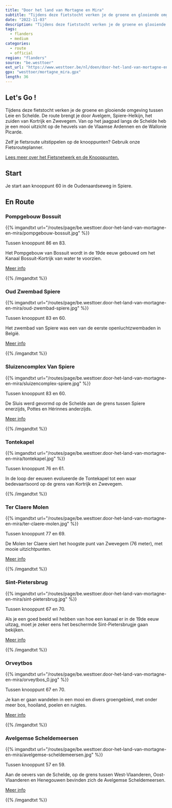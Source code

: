 ```yaml
---
title: "Door het land van Mortagne en Mira"
subtitle: "Tijdens deze fietstocht verken je de groene en glooiende omgeving tussen Leie en Schelde"
date: "2022-11-03"
description: "Tijdens deze fietstocht verken je de groene en glooiende omgeving tussen Leie en Schelde" 
tags:
  - flanders
  - medium
categories: 
  - route
  - official
region: "flanders"
source: "be.westtoer"
ext_url: "https://www.westtoer.be/nl/doen/door-het-land-van-mortagne-en-mira"
gpx: "westtoer/mortagne_mira.gpx"
length: 36
---
```


## Let's Go !

Tijdens deze fietstocht verken je de groene en glooiende omgeving tussen Leie en Schelde. De route brengt je door Avelgem, Spiere-Helkijn, het zuiden van Kortrijk en Zwevegem. Van op het jaagpad langs de Schelde heb je een mooi uitzicht op de heuvels van de Vlaamse Ardennen en de Wallonie Picarde.

Zelf je fietsroute uitstippelen op de knooppunten? Gebruik onze Fietsrouteplanner.

[Lees meer over het Fietsnetwerk en de Knooppunten.](https://www.westtoer.be/nl/inspiratie/fietsnetwerk)

## Start 

Je start aan knooppunt 60 in de Oudenaardseweg in Spiere. 

## En Route

### Pompgebouw Bossuit

{{% imgandtxt url="/routes/page/be.westtoer.door-het-land-van-mortagne-en-mira/pompgebouw-bossuit.jpg" %}}

Tussen knooppunt 86 en 83.

Het Pompgebouw van Bossuit wordt in de 19de eeuw gebouwd om het Kanaal Bossuit-Kortrijk van water te voorzien.

[Meer info](https://www.westtoer.be/nl/doen/pompgebouw-bossuit)

{{% /imgandtxt %}}

### Oud Zwembad Spiere

{{% imgandtxt url="/routes/page/be.westtoer.door-het-land-van-mortagne-en-mira/oud-zwembad-spiere.jpg" %}}

Tussen knooppunt 83 en 60.

Het zwembad van Spiere was een van de eerste openluchtzwembaden in België.

[Meer info](https://www.westtoer.be/nl/doen/oud-zwembad-spiere-met-buitententoonstelling)

{{% /imgandtxt %}}

### Sluizencomplex Van Spiere

{{% imgandtxt url="/routes/page/be.westtoer.door-het-land-van-mortagne-en-mira/sluizencomplex-spiere.jpg" %}}

Tussen knooppunt 83 en 60.

De Sluis werd gevormd op de Schelde aan de grens tussen Spiere enerzijds, Pottes en Hérinnes anderzijds.

[Meer info](https://www.westtoer.be/nl/doen/sluizencomplex-van-spiere)

{{% /imgandtxt %}}

### Tontekapel

{{% imgandtxt url="/routes/page/be.westtoer.door-het-land-van-mortagne-en-mira/tontekapel.jpg" %}}

Tussen knooppunt 76 en 61.

In de loop der eeuwen evolueerde de Tontekapel tot een waar bedevaartsoord op de grens van Kortrijk en Zwevegem.

{{% /imgandtxt %}}

### Ter Claere Molen

{{% imgandtxt url="/routes/page/be.westtoer.door-het-land-van-mortagne-en-mira/ter-claere-molen.jpg" %}}

Tussen knooppunt 77 en 69.

De Molen ter Claere siert het hoogste punt van Zwevegem (76 meter), met mooie uitzichtpunten.

[Meer info](https://www.westtoer.be/nl/doen/ter-claere-molen)

{{% /imgandtxt %}}

### Sint-Pietersbrug

{{% imgandtxt url="/routes/page/be.westtoer.door-het-land-van-mortagne-en-mira/sint-pietersbrug.jpg" %}}

Tussen knooppunt 67 en 70.

Als je een goed beeld wil hebben van hoe een kanaal er in de 19de eeuw uitzag, moet je zeker eens het beschermde Sint-Pietersbrugje gaan bekijken.

[Meer info](https://www.westtoer.be/nl/doen/sint-pietersbrug)

{{% /imgandtxt %}}

### Orveytbos

{{% imgandtxt url="/routes/page/be.westtoer.door-het-land-van-mortagne-en-mira/orveytbos_0.jpg" %}}

Tussen knooppunt 67 en 70.

Je kan er gaan wandelen in een mooi en divers groengebied, met onder meer bos, hooiland, poelen en ruigtes.

[Meer info](https://www.westtoer.be/nl/doen/orveytbos)

{{% /imgandtxt %}}

### Avelgemse Scheldemeersen

{{% imgandtxt url="/routes/page/be.westtoer.door-het-land-van-mortagne-en-mira/avelgemse-scheldemeersen.jpg" %}}

Tussen knooppunt 57 en 59.

Aan de oevers van de Schelde, op de grens tussen West-Vlaanderen, Oost-Vlaanderen en Henegouwen bevinden zich de Avelgemse Scheldemeersen.

[Meer info](https://www.westtoer.be/nl/doen/avelgemse-scheldemeersen)

{{% /imgandtxt %}}
